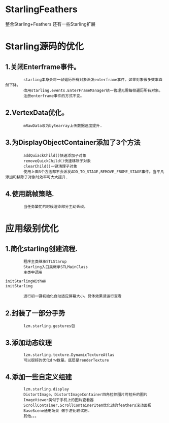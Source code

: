 StarlingFeathers
================

整合Starling+Feathers 还有一些Starling扩展

Starling源码的优化
================

1.关闭Enterframe事件。
-------------------
			starling本身会每一帧遍历所有对象派发enterframe事件。如果对象很多效率自然下降。
			改用starling.events.EnterFrameManager统一管理无需每帧遍历所有对象。
			注册enterframe事件的方式不变。
2.VertexData优化。
----------------
			mRawData改为bytearray上传数据速度提升.
3.为DisplayObjectContainer添加了3个方法
-------------------------------------
			addQuiackChild()快速添加子对象
			removeQuickChild()快速移除子对象
			clearChild()一键清理子对象
			使用上面3个方法都不会派发ADD_TO_STAGE,REMOVE_FROME_STAGE事件。当平凡添加和移除子对象时效率可大大提升.
4.使用跳帧策略.
-------------
			当任务繁忙的时候渲染部分主动丢帧。
					
应用级别优化
==========

1.简化starling创建流程.
---------------------
			程序主类继承STLStarup
			Starling入口类继承STLMainClass
			主类中调用
```actionscript
initStarlingWithWH
initStarling	
```
			进行初一键初始化自动适应屏幕大小。具体效果请运行查看

2.封装了一部分手势
---------------
			lzm.starling.gestures包
	
3.添加动态纹理
------------
			lzm.starling.texture.DynamicTextureAtlas
			可以很好的优化drw数量。底层是renderTexture

4.添加一些自定义组建
-----------------
			lzm.starling.display
			DistortImage，DistortImageContainer四角拉伸图片可拉升的图片
			ImageViewer类似于手机上的图片查看器
			ScrollContainer,ScrollContainerItem优化过的feathers滚动面板
			BaseScene通用场景 做手游比较试用.
			其他。。。